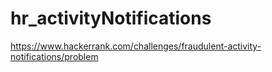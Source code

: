 # hr_activityNotifications
https://www.hackerrank.com/challenges/fraudulent-activity-notifications/problem
